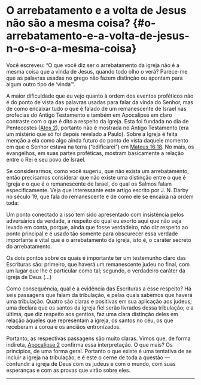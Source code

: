 # O arrebatamento e a volta de Jesus não são a mesma coisa? {#o-arrebatamento-e-a-volta-de-jesus-n-o-s-o-a-mesma-coisa}

Você escreveu: “O que você diz ser o arrebatamento da igreja não é a mesma coisa que a vinda de Jesus, quando todo olho o verá? Parece-me que as palavras usadas no grego não fazem distinção ou apontam para algum outro tipo de ‘vinda’”.

A maior dificuldade que eu vejo quanto à ordem dos eventos proféticos não é do ponto de vista das palavras usadas para falar da vinda do Senhor, mas de como encaixar tudo o que é falado de um remanescente de Israel nas profecias do Antigo Testamento e também em Apocalipse em claro contraste com o que é dito a respeito da Igreja. Esta foi fundada no dia de Pentecostes ([Atos 2](http://bibliaonline.com.br/acf/atos/2)), portanto não é mostrada no Antigo Testamento (era um mistério que só foi depois revelado a Paulo). Sobre a Igreja é feita menção a ela como algo ainda futuro do ponto de vista daquele momento em que o Senhor estava na terra (“edificarei”) em [Mateus 16:18](http://bibliaonline.com.br/acf/mt/16/18). No mais, os evangelhos, em suas partes proféticas, mostram basicamente a relação entre o Rei e seu povo de Israel.

Se considerarmos, como você sugeriu, que não exista um arrebatamento, então precisamos considerar que não existe uma distinção entre o que é Igreja e o que é o remanescente de Israel, do qual os Salmos falam especificamente. Veja que interessante este artigo escrito por J. N. Darby no século 19, que fala do remanescente e de como ele se encaixa na ordem toda:

Um ponto conectado a isso tem sido apresentado com insistência pelos adversários da verdade, a respeito do qual eu exorto aqui que não seja levado em conta, porque, ainda que fosse verdadeiro, não diz respeito ao ponto principal e é usado tão somente para obscurecer essa verdade importante e vital que é o arrebatamento da igreja, isto é, o caráter secreto do arrebatamento.

Os dois pontos sobre os quais é importante ter um testemunho claro das Escrituras são: primeiro, que haverá um remanescente judeu no final, com um lugar que lhe é particular como tal; segundo, o verdadeiro caráter da igreja de Deus (...)

Como consequência, qual é a evidência das Escrituras a esse respeito? Há seis passagens que falam da tribulação, e pelas quais sabemos que haverá uma tribulação. Quatro são claras e positivas em sua aplicação aos judeus; uma declara que os santos da igreja fiel serão livrados dessa tribulação; e a última, que diz respeito aos gentios, faz uma clara distinção deles em relação àqueles que representam a igreja, os santos no céu, os que receberam a coroa e os anciãos entronizados.

Portanto, as respectivas passagens são muito claras. Vimos que, de forma indireta, [Apocalipse 2](http://bibliaonline.com.br/acf/ap/2) confirma essa interpretação. O que mais? Os princípios, de uma forma geral. Portanto o que existe é uma tentativa de se incluir a igreja na tribulação, e é este o cerne de toda a questão — confundir a igreja de Deus com os judeus e com o mundo, com suas esperanças e com as provas que virão sobre eles.

*****